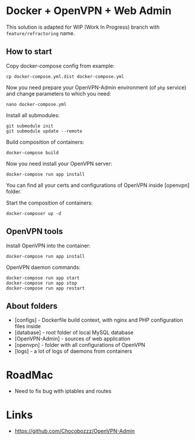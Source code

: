 # Docker + OpenVPN + Web Admin

This solution is adapted for WIP (Work In Progress) branch with
`feature/refractoring` name.

## How to start

Copy docker-compose config from example:

    cp docker-compose.yml.dist docker-compose.yml

Now you need prepare your OpenVPN-Admin environment (of `php` service)
and change parameters to which you need:

    nano docker-compose.yml

Install all submodules:

    git submodule init
    git submodule update --remote

Build composition of containers:

    docker-compose build

Now you need install your OpenVPN server:

    docker-compose run app install

You can find all your certs and configurations of OpenVPN inside [openvpn] folder.

Start the composition of containers:

    docker-composer up -d

## OpenVPN tools

Install OpenVPN into the container:

    docker-compose run app install

OpenVPN daemon commands:

    docker-compose run app start
    docker-compose run app stop
    docker-compose run app restart

## About folders

* [configs] - Dockerfile build context, with nginx and PHP configuration files inside
* [database] - root folder of local MySQL database
* [OpenVPN-Admin] - sources of web application
* [openvpn] - folder with all configurations of OpenVPN
* [logs] - a lot of logs of daemons from containers

# RoadMac

* Need to fix bug with iptables and routes

# Links

* https://github.com/Chocobozzz/OpenVPN-Admin

